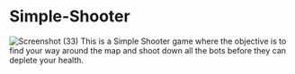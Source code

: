 # Simple-Shooter
![Screenshot (33)](https://github.com/MonishP2003/Simple-Shooter/assets/129496247/1f25778d-ad7d-4b66-ab0a-176b373d06c7)
This is a Simple Shooter game where the objective is to find your way around the map and shoot down all the bots before they can deplete your health.
